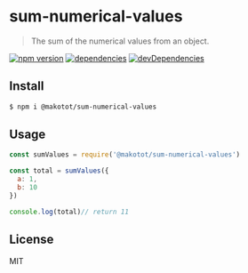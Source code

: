 # sum-numerical-values

> The sum of the numerical values from an object.

[![npm version](http://img.shields.io/npm/v/@makotot/sum-numerical-values.svg?style=flat-square)](https://www.npmjs.com/package/@makotot/sum-numerical-values)
[![dependencies](http://img.shields.io/david/makotot/sum-numerical-values.svg?style=flat-square)](https://github.com/makotot/sum-numerical-values)
[![devDependencies](http://img.shields.io/david/dev/makotot/sum-numerical-values.svg?style=flat-square)](https://github.com/makotot/sum-numerical-values)


## Install

```sh
$ npm i @makotot/sum-numerical-values
```

## Usage

```js
const sumValues = require('@makotot/sum-numerical-values')

const total = sumValues({
  a: 1,
  b: 10
})

console.log(total)// return 11
```


## License

MIT
